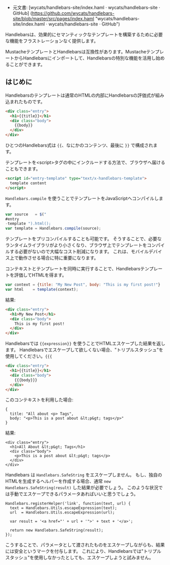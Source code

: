  +  元文書: [wycats/handlebars-site/index.haml · wycats/handlebars-site · GitHub]
(https://github.com/wycats/handlebars-site/blob/master/src/pages/index.haml 
"wycats/handlebars-site/index.haml · wycats/handlebars-site · GitHub")

Handlebarsは、効果的にセマンティックなテンプレートを構築するために必要な機能をフラストレーションなく提供します。

MustacheテンプレートとHandlebarsは互換性があります。MustacheテンプレートからHandlebarsにインポートして、Handlebarsの特別な機能を活用し始めることができます。

## はじめに

Handlebarsのテンプレートは通常のHTMLの内部にHandlebarsの評価式が組み込まれたものです。

```` html
<div class="entry">
  <h1>{{title}}</h1>
  <div class="body">
    {{body}}
  </div>
</div>
````

ひとつのHandlebars式は `{{`、なにかのコンテンツ、最後に `}}` で構成されます。

テンプレートを&lt;script&gt;タグの中にインクルードする方法で、ブラウザへ届けることもできます。

```` html
<script id="entry-template" type="text/x-handlebars-template">
  template content
</script>
````

`Handlebars.compile` を使うことでテンプレートをJavaScriptへコンパイルします。

```` javascript
var source   = $(" 
#entry
-template ").html();
var template = Handlebars.compile(source);
````

テンプレートをプリコンパイルすることも可能です。
そうすることで、必要なランタイムライブラリがより小さくなり、ブラウザ上でテンプレートをコンパイルする必要がないので大幅なコスト削減になります。
これは、モバイルデバイス上で動作させる場合に特に重要になります。

コンテキストとテンプレートを同時に実行することで、Handlebarsテンプレートを評価してHTMLを得ます。

```` javascript
var context = {title: "My New Post", body: "This is my first post!"}
var html    = template(context);
````

結果:


```` html
<div class="entry">
  <h1>My New Post</h1>
  <div class="body">
    This is my first post!
  </div>
</div>
````

Handlebarsでは `{{expression}}` を使うことでHTMLエスケープした結果を返します。
Handlebarsでエスケープして欲しくない場合、"トリプルスタッシュ"を使用してください。`{{{`


```` html
<div class="entry">
  <h1>{{title}}</h1>
  <div class="body">
    {{{body}}}
  </div>
</div>
````

このコンテキストを利用した場合:


````
{
  title: "All about <p> Tags",
  body: "<p>This is a post about &lt;p&gt; tags</p>"
}
````

結果:


````
<div class="entry">
  <h1>All About &lt;p&gt; Tags</h1>
  <div class="body">
    <p>This is a post about &lt;p&gt; tags</p>
  </div>
</div>
````

Handlebars は `Handlebars.SafeString` をエスケープしません。
もし、独自のHTMLを生成するヘルパーを作成する場合、通常 `new Handlebars.SafeString(result)` した結果が必要でしょう。
このような状況では手動でエスケープできるパラメータあればいいと思うでしょう。

````
Handlebars.registerHelper('link', function(text, url) {
  text = Handlebars.Utils.escapeExpression(text);
  url  = Handlebars.Utils.escapeExpression(url);

  var result = '<a href="' + url + '">' + text + '</a>';

  return new Handlebars.SafeString(result);
});
````

こうすることで、パラメータとして渡されたものをエスケープしながらも、結果には安全というマークを付与します。
これにより、Handlebarsでは"トリプルスタッシュ"を使用しなかったとしても、エスケープしようと試みません。 
